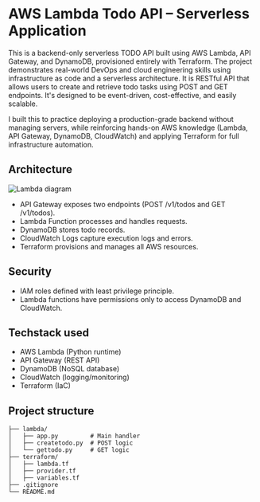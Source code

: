# AWS Lambda Todo API – Serverless Application
This is a backend-only serverless TODO API built using AWS Lambda, API Gateway, and DynamoDB, provisioned entirely with Terraform. The project demonstrates real-world DevOps and cloud engineering skills using infrastructure as code and a serverless architecture.
It is RESTful API that allows users to create and retrieve todo tasks using POST and GET endpoints. It's designed to be event-driven, cost-effective, and easily scalable.

I built this to practice deploying a production-grade backend without managing servers, while reinforcing hands-on AWS knowledge (Lambda, API Gateway, DynamoDB, CloudWatch) and applying Terraform for full infrastructure automation.

## Architecture
![Lambda diagram](https://github.com/user-attachments/assets/2c7a1ca0-9784-4ed2-97e4-7101d7eb1aeb)
- API Gateway exposes two endpoints (POST /v1/todos and GET /v1/todos).
- Lambda Function processes and handles requests.
- DynamoDB stores todo records.
- CloudWatch Logs capture execution logs and errors.
- Terraform provisions and manages all AWS resources.

## Security
- IAM roles defined with least privilege principle.
- Lambda functions have permissions only to access DynamoDB and CloudWatch.

## Techstack used 
- AWS Lambda (Python runtime)
- API Gateway (REST API)
- DynamoDB (NoSQL database)
- CloudWatch (logging/monitoring)
- Terraform (IaC)

## Project structure
```
├── lambda/
│   ├── app.py         # Main handler
│   ├── createtodo.py  # POST logic
│   └── gettodo.py     # GET logic
├── terraform/
│   ├── lambda.tf
│   ├── provider.tf
│   ├── variables.tf
├── .gitignore
└── README.md
```
